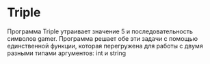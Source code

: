 # Triple
Программа Triple утраивает значение 5 и последовательность символов gamer. Программа решает обе эти задачи с помощью единственной функции, которая перегружена для работы с двумя разными типами аргументов: int и string
